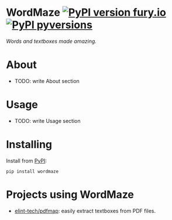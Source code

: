 WordMaze
[![PyPI version fury.io](https://img.shields.io/pypi/v/wordmaze?color=blue)](https://github.com/elint-tech/wordmaze)
[![PyPI pyversions](https://img.shields.io/pypi/pyversions/wordmaze)](https://github.com/elint-tech/wordmaze)
===

*Words and textboxes made amazing.*

# About

- TODO: write About section

# Usage

- TODO: write Usage section

# Installing

Install from [PyPI](https://pypi.org/project/wordmaze/):
```
pip install wordmaze
```

# Projects using WordMaze

* [elint-tech/pdfmap](https://github.com/elint-tech/pdfmap): easily extract textboxes from PDF files.
